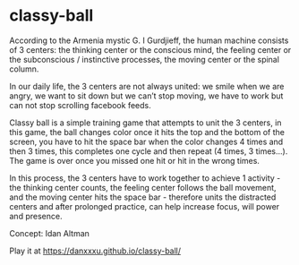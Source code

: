 # classy-ball

According to the Armenia mystic G. I Gurdjieff, the human machine consists of 3 centers: the thinking center or the conscious mind, the feeling center or the subconscious / instinctive processes, the moving center or the spinal column. 

In our daily life, the 3 centers are not always united: we smile when we are angry, we want to sit down but we can’t stop moving, we have to work but can not stop scrolling facebook feeds. 

Classy ball is a simple training game that attempts to unit the 3 centers, in this game, the ball changes color once it hits the top and the bottom of the screen, you have to hit the space bar when the color changes 4 times and then 3 times, this completes one cycle and then repeat (4 times, 3 times...). The game is over once you missed one hit or hit in the wrong times. 

In this process, the 3 centers have to work together to achieve 1 activity - the thinking center counts, the feeling center follows the ball movement, and the moving center hits the space bar - therefore units the distracted centers and after prolonged practice, can help increase focus, will power and presence.

Concept: Idan Altman 

Play it at https://danxxxu.github.io/classy-ball/
